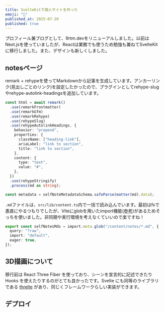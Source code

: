 ```yaml
---
title: SvelteKitで個人サイトを作った
emoji: "📒"
published_at: 2025-07-20
published: true
---
```


プロフィール兼ブログとして、9rtm.devをリニューアルしました。以前はNext.jsを使っていましたが、Reactは業務でも使うため勉強も兼ねてSvelteKitに移行しました。また、デザインも新しくしました。

## notesページ

remark + rehypeを使ってMarkdownから記事を生成しています。アンカーリンク(見出しごとのリンク)を設定したかったので、プラグインとしてrehype-slugやrehype-autolink-headingsを追加しています。

```ts
const html = await remark()
  .use(remarkFrontmatter)
  .use(remarkGfm)
  .use(remarkRehype)
  .use(rehypeSlug)
  .use(rehypeAutolinkHeadings, {
    behavior: "prepend",
    properties: {
      className: ["heading-link"],
      ariaLabel: "link to section",
      title: "link to section",
    },
    content: {
      type: "text",
      value: "#",
    },
  })
  .use(rehypeStringify)
  .process(md as string);

const metadata = selfNoteMetadataSchema.safeParse(matter(md).data);
```

`.md`ファイルは、`src/lib/content.ts`内で一括で読み込んでいます。最初はfsで愚直にやるつもりでしたが、Viteにglobを用いたimport機能([参考](https://vite.dev/guide/features.html#glob-import))があるためそっちを使いました。非同期や実行環境を考えなくていいので楽ですね！

```ts
export const selfNotesMds = import.meta.glob("/content/notes/*.md", {
  query: "?raw",
  import: "default",
  eager: true,
});
```

## 3D描画について

移行前は React Three Fiber を使っており、シーンを宣言的に記述できたり Hooks を使えたりするのがとても良かったです。Svelte にも同等のライブラリである [threlte](https://threlte.xyz/) があり、同じくフレームワークらしい実装ができます。

## デプロイ
